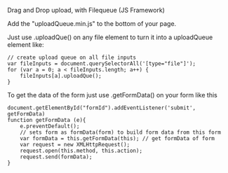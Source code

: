Drag and Drop upload, with Filequeue (JS Framework)

Add the "uploadQueue.min.js" to the bottom of your page.

Just use .uploadQue() on any file element to turn it into a uploadQueue element like:

    // create upload queue on all file inputs
    var fileInputs = document.querySelectorAll('[type="file"]');
    for (var a = 0; a < fileInputs.length; a++) {
        fileInputs[a].uploadQue();
    }
     


To get the data of the form just use .getFormData() on your form like this

    document.getElementById("formId").addEventListener('submit', getFormData)
    function getFormData (e){
        e.preventDefault();
        // sets form as formData(form) to build form data from this form
        var formData = this.getFormData(this); // get formData of form
        var request = new XMLHttpRequest();
        request.open(this.method, this.action);
        request.send(formData);
    }
